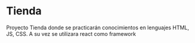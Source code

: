 # Tienda
Proyecto Tienda donde se practicarán conocimientos en lenguajes HTML, JS, CSS. A su vez se utilizara react como framework
